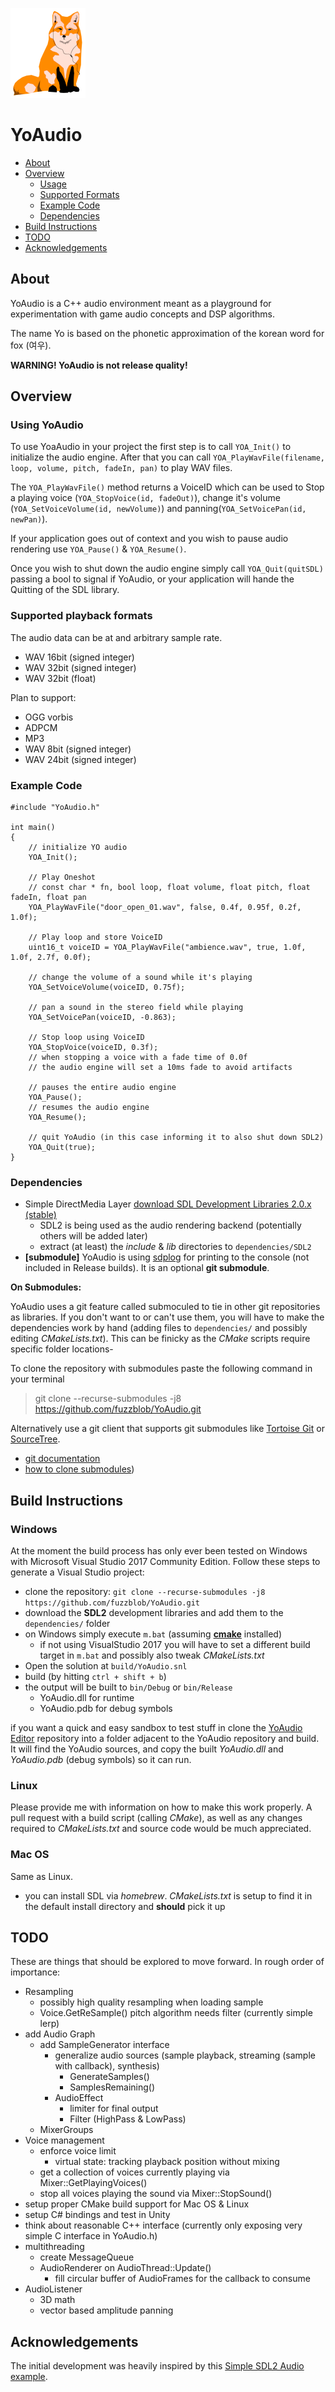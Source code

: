 ![image: fox with headphones](misc/fox_small.png)

# YoAudio

- [About](#about)
- [Overview](#overview)
	- [Usage](#usage)
	- [Supported Formats](#formats)
	- [Example Code](#code)
	- [Dependencies](#dependencies)
- [Build Instructions](#build)
- [TODO](#todo)
- [Acknowledgements](#acknowledge)

## About <a name="about"></a>

YoAudio is a C++ audio environment meant as a playground for experimentation with game audio concepts and DSP algorithms.

The name Yo is based on the phonetic approximation of the korean word for fox (여우).

**WARNING! YoAudio is not release quality!**

## Overview <a name="overview"></a>

### Using YoAudio <a name="usage"></a>

To use YoaAudio in your project the first step is to call `YOA_Init()` to initialize the audio engine. After that you can call `YOA_PlayWavFile(filename, loop, volume, pitch, fadeIn, pan)` to play WAV files.

The `YOA_PlayWavFile()` method returns a VoiceID which can be used to Stop a playing voice (`YOA_StopVoice(id, fadeOut)`), change it's volume (`YOA_SetVoiceVolume(id, newVolume)`) and panning(`YOA_SetVoicePan(id, newPan)`).

If your application goes out of context and you wish to pause audio rendering use `YOA_Pause()` & `YOA_Resume()`.

Once you wish to shut down the audio engine simply call `YOA_Quit(quitSDL)` passing a bool to signal if YoAudio, or your application will hande the Quitting of the SDL library.

### Supported playback formats <a name="formats"></a>

The audio data can be at and arbitrary sample rate.

- WAV 16bit (signed integer)
- WAV 32bit (signed integer)
- WAV 32bit (float)

Plan to support:

- OGG vorbis
- ADPCM
- MP3
- WAV 8bit (signed integer)
- WAV 24bit (signed integer)

### Example Code  <a name="code"></a>

	#include "YoAudio.h"

	int main()
	{
		// initialize YO audio
		YOA_Init();
		
		// Play Oneshot
		// const char * fn, bool loop, float volume, float pitch, float fadeIn, float pan
		YOA_PlayWavFile("door_open_01.wav", false, 0.4f, 0.95f, 0.2f, 1.0f);
		
		// Play loop and store VoiceID
		uint16_t voiceID = YOA_PlayWavFile("ambience.wav", true, 1.0f, 1.0f, 2.7f, 0.0f);
		
		// change the volume of a sound while it's playing
		YOA_SetVoiceVolume(voiceID, 0.75f);
		
		// pan a sound in the stereo field while playing
		YOA_SetVoicePan(voiceID, -0.863);

		// Stop loop using VoiceID
		YOA_StopVoice(voiceID, 0.3f);
		// when stopping a voice with a fade time of 0.0f
		// the audio engine will set a 10ms fade to avoid artifacts

		// pauses the entire audio engine
		YOA_Pause();
		// resumes the audio engine
		YOA_Resume();

		// quit YoAudio (in this case informing it to also shut down SDL2)
		YOA_Quit(true);
	}

### Dependencies <a name="dependencies"></a>

- Simple DirectMedia Layer [download SDL Development Libraries 2.0.x (stable)](http://libsdl.org/download-2.0.php)
	- SDL2 is being used as the audio rendering backend (potentially others will be added later)
  - extract (at least) the *include* & *lib* directories to `dependencies/SDL2`
- **[submodule]** YoAudio is using [sdplog](https://github.com/gabime/spdlog) for printing to the console (not included in Release builds). It is an optional **git submodule**.

**On Submodules:**

YoAudio uses a git feature called submoculed to tie in other git repositories as libraries. If you don't want to or can't use them, you will have to make the dependencies work by hand (adding files to `dependencies/` and possibly editing *CMakeLists.txt*). This can be finicky as the *CMake* scripts require specific folder locations- 

To clone the repository with submodules paste the following command in your terminal

> git clone --recurse-submodules -j8 https://github.com/fuzzblob/YoAudio.git

Alternatively use a git client that supports git submodules like [Tortoise Git](https://tortoisegit.org/) or [SourceTree](https://www.sourcetreeapp.com/).

- [git documentation](https://git-scm.com/book/en/v2/Git-Tools-Submodules)
- [how to clone submodules](https://stackoverflow.com/questions/3796927/how-to-git-clone-including-submodules))

## Build Instructions <a name="build"></a>

### Windows

At the moment the build process has only ever been tested on Windows with Microsoft Visual Studio 2017 Community Edition. Follow these steps to generate a Visual Studio project:

- clone the repository: `git clone --recurse-submodules -j8 https://github.com/fuzzblob/YoAudio.git`
- download the **SDL2** development libraries and add them to the `dependencies/` folder
- on Windows simply execute `m.bat` (assuming [**cmake**](https://cmake.org/) installed)
	- if not using VisualStudio 2017 you will have to set a different build target in `m.bat` and possibly also tweak *CMakeLists.txt*
- Open the solution at `build/YoAudio.snl`
- build (by hitting `ctrl + shift + b`)
- the output will be built to `bin/Debug` or `bin/Release`
	- YoAudio.dll for runtime
	- YoAudio.pdb for debug symbols

if you want a quick and easy sandbox to test stuff in clone the [YoAudio Editor](https://github.com/fuzzblob/YoAudioEditor) repository into a folder adjacent to the YoAudio repository and build. It will find the YoAudio sources, and copy the built *YoAudio.dll* and *YoAudio.pdb* (debug symbols) so it can run.

### Linux

Please provide me with information on how to make this work properly. A pull request with a build script (calling *CMake*), as well as any changes required to *CMakeLists.txt* and source code would be much appreciated.

### Mac OS

Same as Linux.

- you can install SDL via *homebrew*. *CMakeLists.txt* is setup to find it in the default install directory and **should** pick it up

## TODO <a name="todo"></a>

These are things that should be explored to move forward. In rough order of importance:

- Resampling
	- possibly high quality resampling when loading sample
	- Voice.GetReSample() pitch algorithm needs filter (currently simple lerp)
- add Audio Graph
	- add SampleGenerator interface
		- generalize audio sources (sample playback, streaming (sample with callback), synthesis)
			- GenerateSamples()
			- SamplesRemaining()
		- AudioEffect
			- limiter for final output
			- Filter (HighPass & LowPass)
	- MixerGroups
- Voice management
	- enforce voice limit
		- virtual state: tracking playback position without mixing
	- get a collection of voices currently playing via Mixer::GetPlayingVoices()
	- stop all voices playing the sound via Mixer::StopSound()
- setup proper CMake build support for Mac OS & Linux
- setup C# bindings and test in Unity
- think about reasonable C++ interface (currently only exposing very simple C interface in YoAudio.h)
- multithreading
	- create MessageQueue
	- AudioRenderer on AudioThread::Update()
		- fill circular buffer of AudioFrames for the callback to consume
- AudioListener
	- 3D math
	- vector based amplitude panning

## Acknowledgements<a name="acknowledge"></a>

The initial development was heavily inspired by this [Simple SDL2 Audio example](https://github.com/jakebesworth/Simple-SDL2-Audio).